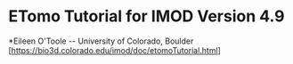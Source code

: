 # ETomo Tutorial for IMOD Version 4.9
*Eileen O'Toole -- University of Colorado, Boulder
[https://bio3d.colorado.edu/imod/doc/etomoTutorial.html]

